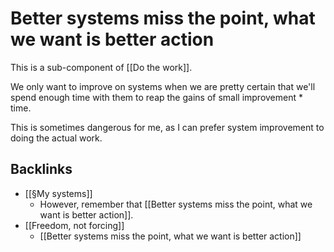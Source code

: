# Better systems miss the point, what we want is better action
This is a sub-component of [[Do the work]].

We only want to improve on systems when we are pretty certain that we'll spend enough time with them to reap the gains of small improvement * time.

This is sometimes dangerous for me, as I can prefer system improvement to doing the actual work.

<!-- #p1 -->

## Backlinks
* [[§My systems]]
	* However, remember that [[Better systems miss the point, what we want is better action]].
* [[Freedom, not forcing]]
	* [[Better systems miss the point, what we want is better action]]

<!-- #Life -->

<!-- {BearID:EBAB4B9A-1654-4C86-8076-EA848420A1AD-15756-00001303419C1CBC} -->
